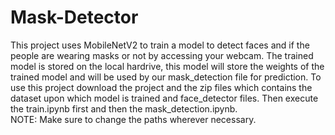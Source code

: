 # Mask-Detector
This project uses MobileNetV2 to train a model to detect faces and if the people are wearing masks or not by accessing your webcam. The trained model is stored on the local hardrive, this model will store the weights of the trained model and will be used by our mask_detection file for prediction. To use this project download the project and the zip files which contains the dataset upon which model is trained and face_detector files. Then execute the train.ipynb first and then the mask_detection.ipynb.<br>NOTE: Make sure to change the paths wherever necessary.
